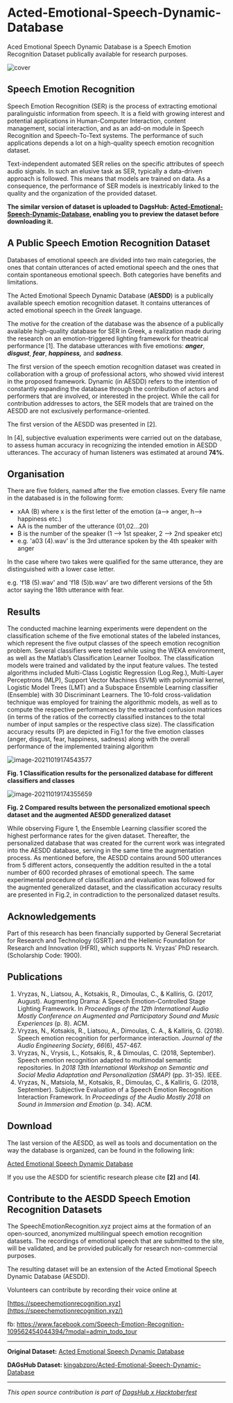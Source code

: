 # Acted-Emotional-Speech-Dynamic-Database

Aced Emotional Speech Dynamic Database is a Speech Emotion Recognition Dataset publically available for research purposes.

![cover](https://i0.wp.com/m3c.web.auth.gr/wp-content/uploads/2020/11/Asset-3pale.png?w=435)

## Speech Emotion Recognition

Speech Emotion Recognition (SER) is the process of extracting emotional paralinguistic information from speech. It is a field with growing interest and potential applications in Human-Computer Interaction, content management, social interaction, and as an add-on module in Speech Recognition and Speech-To-Text systems. The performance of such applications depends a lot on a high-quality speech emotion recognition dataset.

Text-independent automated SER relies on the specific attributes of speech audio signals. In such an elusive task as SER, typically a data-driven approach is followed. This means that models are trained on data. As a consequence, the performance of SER models is inextricably linked to the quality and the organization of the provided dataset.

**The similar version of dataset is uploaded to DagsHub: [Acted-Emotional-Speech-Dynamic-Database](https://dagshub.com/kingabzpro/Acted-Emotional-Speech-Dynamic-Database), enabling you to preview the dataset before downloading it.**

## A Public Speech Emotion Recognition Dataset

Databases of emotional speech are divided into two main categories, the ones that contain utterances of acted emotional speech and the ones that contain spontaneous emotional speech. Both categories have benefits and limitations.

The Acted Emotional Speech Dynamic Database (**AESDD**) is a publically available speech emotion recognition dataset. It contains utterances of acted emotional speech in the *Greek* language.

The motive for the creation of the database was the absence of a publically available high-quality database for SER in Greek, a realization made during the research on an emotion-triggered lighting framework for theatrical performance [1]. The database utterances with five emotions: ***anger***, ***disgust***, ***fear***, ***happiness,*** and ***sadness***.

The first version of the speech emotion recognition dataset was created in collaboration with a group of professional actors, who showed vivid interest in the proposed framework. Dynamic (in AESDD) refers to the intention of constantly expanding the database through the contribution of actors and performers that are involved, or interested in the project. While the call for contribution addresses to actors, the SER models that are trained on the AESDD are not exclusively performance-oriented.

The first version of the AESDD was presented in [2].

In [4], subjective evaluation experiments were carried out on the database, to assess human accuracy in recognizing the intended emotion in AESDD utterances. The accuracy of human listeners was estimated at around **74%**.

## Organisation 

There are five folders, named after the five emotion classes.
Every file name in the databased is in the following form:

- xAA (B) where x is the first letter of the emotion (a--> anger, h--> happiness etc.)
- AA is the number of the utterance (01,02...20)
- B is the number of the speaker (1 --> 1st speaker, 2 --> 2nd speaker etc)
- e.g. 'a03 (4).wav' is the 3rd utterance spoken by the 4th speaker with anger

In the case where two takes were qualified for the same utterance, they are distinguished with a lower case letter.

e.g. 'f18 (5).wav' and 'f18 (5)b.wav' are two different versions of the 5th actor saying the 18th utterance with fear.

## Results

 The conducted machine learning experiments were dependent on the classification scheme of the five emotional states of the  labeled instances, which represent the five output classes of the speech emotion recognition problem. Several classifiers were tested while using the WEKA environment, as well as the Matlab’s Classification Learner Toolbox.  The classification models were trained and validated by the input feature values. The tested algorithms included Multi-Class  Logistic Regression (Log.Reg.), Multi-Layer Perceptrons (MLP), Support Vector Machines (SVM) with polynomial kernel,  Logistic Model Trees (LMT) and a Subspace Ensemble Learning classifier (Ensemble) with 30 Discriminant Learners. The 10-fold  cross-validation technique was employed for training the algorithmic models, as well as to compute the respective performances by  the extracted confusion matrices (in terms of the ratios of the correctly classified instances to the total number of input samples or  the respective class size). The classification accuracy results (P) are depicted in Fig.1 for the five emotion classes (anger, disgust,  fear, happiness, sadness) along with the overall performance of the implemented training algorithm

![image-20211019174543577](https://dagshub.com/kingabzpro/Acted-Emotional-Speech-Dynamic-Database/raw/master/asset/image1.png)

**Fig. 1 Classification results for the personalized database for different classifiers and classes**

![image-20211019174355659](https://dagshub.com/kingabzpro/Acted-Emotional-Speech-Dynamic-Database/raw/master/asset/image2.png)

**Fig. 2 Compared results between the personalized emotional speech dataset and the augmented AESDD generalized dataset**

While observing Figure 1, the Ensemble Learning classifier scored the highest performance rates for the given dataset.  Thereafter, the personalized database that was created for the current work was integrated into the AESDD database, serving in  the same time the augmentation process. As mentioned before, the AESDD contains around 500 utterances from 5 different  actors, consequently the addition resulted in the a total number of 600 recorded phrases of emotional speech. The same  experimental procedure of classification and evaluation was followed for the augmented generalized dataset, and the  classification accuracy results are presented in Fig.2, in contradiction to the personalized dataset results.

## Acknowledgements

Part of this research has been financially supported by General Secretariat for Research and Technology (GSRT) and the  Hellenic Foundation for Research and Innovation (HFRI), which supports N. Vryzas’ PhD research. (Scholarship Code: 1900).

## Publications

1. Vryzas, N., Liatsou, A., Kotsakis, R., Dimoulas, C., & Kalliris, G. (2017, August). Augmenting Drama: A Speech Emotion-Controlled Stage Lighting Framework. In *Proceedings of the 12th International Audio Mostly Conference on Augmented and Participatory Sound and Music Experiences* (p. 8). ACM.
2. Vryzas, N., Kotsakis, R., Liatsou, A., Dimoulas, C. A., & Kalliris, G. (2018). Speech emotion recognition for performance interaction. *Journal of the Audio Engineering Society*, *66*(6), 457-467.
3. Vryzas, N., Vrysis, L., Kotsakis, R., & Dimoulas, C. (2018, September). Speech emotion recognition adapted to multimodal semantic repositories. In *2018 13th International Workshop on Semantic and Social Media Adaptation and Personalization (SMAP)* (pp. 31-35). IEEE.
4. Vryzas, N., Matsiola, M., Kotsakis, R., Dimoulas, C., & Kalliris, G. (2018, September). Subjective Evaluation of a Speech Emotion Recognition Interaction Framework. In *Proceedings of the Audio Mostly 2018 on Sound in Immersion and Emotion* (p. 34). ACM.

## Download

The last version of the AESDD, as well as tools and documentation on the way the database is organized, can be found in the following link:

[Acted Emotional Speech Dynamic Database](https://mega.nz/#F!0ShVXY7C!-73kVoK05OjTPEA95UUvMw)

If you use the AESDD for scientific research please cite **[2]** and **[4]**.

## Contribute to the AESDD Speech Emotion Recognition Datasets

The SpeechEmotionRecognition.xyz project aims at the formation of an open-sourced, anonymized multilingual speech emotion recognition datasets. The recordings of emotional speech that are submitted to the site, will be validated, and be provided publically for research non-commercial purposes.

The resulting dataset will be an extension of the Acted Emotional Speech Dynamic Database (AESDD).

Volunteers can contribute by recording their voice online at

[https://speechemotionrecognition.xyz](https://speechemotionrecognition.xyz/)

fb: https://www.facebook.com/Speech-Emotion-Recognition-109562454044394/?modal=admin_todo_tour

---

**Original Dataset:** [Acted Emotional Speech Dynamic Database](https://mega.nz/#F!0ShVXY7C!-73kVoK05OjTPEA95UUvMw)

**DAGsHub Dataset:** [kingabzpro/Acted-Emotional-Speech-Dynamic-Database](https://dagshub.com/kingabzpro/Acted-Emotional-Speech-Dynamic-Database)

---

*This open source contribution is part of [DagsHub x Hacktoberfest](https://dagshub.com/blog/hacktoberfest-x-dagshub-2/)*